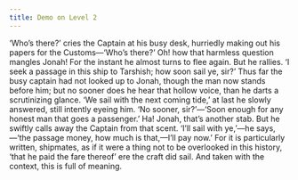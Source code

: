 ```yaml
---
title: Demo on Level 2
---
```


‘Who’s there?’ cries the Captain at his busy desk, hurriedly making out his papers for the Customs—‘Who’s there?’ Oh! how that harmless question mangles Jonah! For the instant he almost turns to flee again. But he rallies. ‘I seek a passage in this ship to Tarshish; how soon sail ye, sir?’ Thus far the busy captain had not looked up to Jonah, though the man now stands before him; but no sooner does he hear that hollow voice, than he darts a scrutinizing glance. ‘We sail with the next coming tide,’ at last he slowly answered, still intently eyeing him. ‘No sooner, sir?’—‘Soon enough for any honest man that goes a passenger.’ Ha! Jonah, that’s another stab. But he swiftly calls away the Captain from that scent. ‘I’ll sail with ye,’—he says,—‘the passage money, how much is that,—I’ll pay now.’ For it is particularly written, shipmates, as if it were a thing not to be overlooked in this history, ‘that he paid the fare thereof’ ere the craft did sail. And taken with the context, this is full of meaning.
